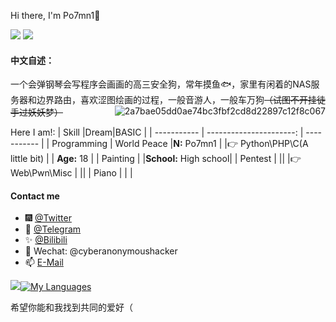 Hi there, I'm Po7mn1👋

[![](https://img.shields.io/badge/Blog-@Po7mn1's-yellow.svg)](https://blog.icecliffs.cn/) [![](https://img.shields.io/badge/Status-@Server-blue.svg)](https://www.icecliffs.cn/status)

#### 中文自述：

一个会弹钢琴会写程序会画画的高三安全狗，常年摸鱼🐟，家里有闲着的NAS服务器和边界路由，喜欢涩图绘画的过程，一般音游人，一般车万狗~~（试图不开挂徒手过妖妖梦）~~<img src="G:\Github\icecliffs\assert\2a7bae05dd0ae74bc3fbf2cd8d22897c12f8c067.png" alt="2a7bae05dd0ae74bc3fbf2cd8d22897c12f8c067" align="right" style="zoom:;" />

Here I am!: 
| Skill       |Dream|BASIC  |
| ----------- | ----------------------: | ----------- |
| Programming | World Peace |**N:** Po7mn1 |
|👉 Python\PHP\C(A little bit) |  | **Age:** 18 |
| Painting    |           |**School:** High school|
| Pentest | ||
|👉 Web\Pwn\Misc | ||
| Piano       |  |  |
#### Contact me

- 🎆 [@Twitter](https://twitter.com/icecliffs)
- 🎉 [@Telegram](https://t.me/icecliffs)
- ✨ [@Bilibili](https://space.bilibili.com/28645589/)
- 👑 Wechat: @cyberanonymoushacker
- 📫 [E-Mail](mailto://security@icecliffs.cn)

<img src="https://github-readme-stats.vercel.app/api?username=icecliffs&theme=great-gatsby&show_icons=true">[![My Languages](https://github-readme-stats.vercel.app/api/top-langs/?username=icecliffs&layout=compact&theme=calm&show_icons=true)](https://github.com/anuraghazra/github-readme-stats)

希望你能和我找到共同的爱好（